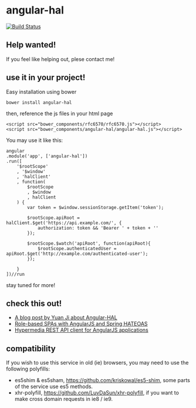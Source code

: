 # angular-hal

[![Build Status](https://travis-ci.org/LuvDaSun/angular-hal.svg)](https://travis-ci.org/LuvDaSun/angular-hal)


## Help wanted!

If you feel like helping out, plese contact me!


## use it in your project!

Easy installation using bower

	bower install angular-hal


then, reference the js files in your html page

	<script src="bower_components/rfc6570/rfc6570.js"></script>
	<script src="bower_components/angular-hal/angular-hal.js"></script>


You may use it like this:

	angular
	.module('app', ['angular-hal'])
	.run([
		'$rootScope'
		, '$window'
		, 'halClient'
		, function(
			$rootScope
			, $window
			, halClient
		) {
			var token = $window.sessionStorage.getItem('token');

			$rootScope.apiRoot = halClient.$get('https://api.example.com/', {
				authorization: token && 'Bearer ' + token + ''
			});

			$rootScope.$watch('apiRoot', function(apiRoot){
				$rootScope.authenticatedUser = apiRoot.$get('http://example.com/authenticated-user');
			});

		}
	])//run

stay tuned for more!



## check this out!
- [A blog post by Yuan Ji about Angular-HAL](https://www.jiwhiz.com/post/2014/4/Consume_RESTful_API_With_Angular_HAL)
- [Role-based SPAs with AngularJS and Spring HATEOAS](https://paulcwarren.wordpress.com/2015/04/03/role-based-spas-with-angularjs-and-spring-hateoas/)
- [Hypermedia REST API client for AngularJS applications](https://github.com/jcassee/angular-hypermedia)

## compatibility

If you wish to use this service in old (ie) browsers, you may need to use the following polyfills:
- es5shim & es5sham, https://github.com/kriskowal/es5-shim, some parts of the service use es5 methods.
- xhr-polyfill, https://github.com/LuvDaSun/xhr-polyfill, if you want to make cross domain requests in ie8 / ie9.

